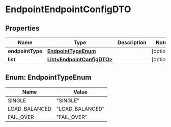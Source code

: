 

# EndpointEndpointConfigDTO

## Properties

Name | Type | Description | Notes
------------ | ------------- | ------------- | -------------
**endpointType** | [**EndpointTypeEnum**](#EndpointTypeEnum) |  |  [optional]
**list** | [**List&lt;EndpointConfigDTO&gt;**](EndpointConfigDTO.md) |  |  [optional]



## Enum: EndpointTypeEnum

Name | Value
---- | -----
SINGLE | &quot;SINGLE&quot;
LOAD_BALANCED | &quot;LOAD_BALANCED&quot;
FAIL_OVER | &quot;FAIL_OVER&quot;




